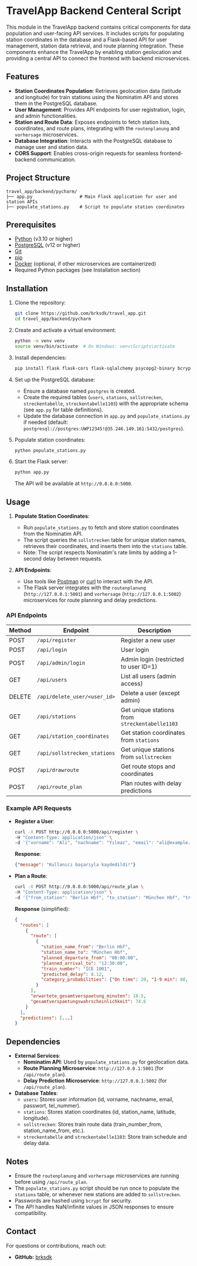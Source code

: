 # TravelApp Backend Centeral Script

This module in the TravelApp backend contains critical components for data population and user-facing API services. It includes scripts for populating station coordinates in the database and a Flask-based API for user management, station data retrieval, and route planning integration. These components enhance the TravelApp by enabling station geolocation and providing a central API to connect the frontend with backend microservices.

## Features
- **Station Coordinates Population**: Retrieves geolocation data (latitude and longitude) for train stations using the Nominatim API and stores them in the PostgreSQL database.
- **User Management**: Provides API endpoints for user registration, login, and admin functionalities.
- **Station and Route Data**: Exposes endpoints to fetch station lists, coordinates, and route plans, integrating with the `routenplanung` and `vorhersage` microservices.
- **Database Integration**: Interacts with the PostgreSQL database to manage user and station data.
- **CORS Support**: Enables cross-origin requests for seamless frontend-backend communication.

## Project Structure
```
travel_app/backend/pycharm/
├── app.py                  # Main Flask application for user and station APIs
├── populate_stations.py    # Script to populate station coordinates
```

## Prerequisites
- [Python](https://www.python.org/) (v3.10 or higher)
- [PostgreSQL](https://www.postgresql.org/) (v12 or higher)
- [Git](https://git-scm.com/)
- [pip](https://pip.pypa.io/)
- [Docker](https://www.docker.com/) (optional, if other microservices are containerized)
- Required Python packages (see Installation section)

## Installation
1. Clone the repository:
   ```bash
   git clone https://github.com/brksdk/travel_app.git
   cd travel_app/backend/pycharm
   ```

2. Create and activate a virtual environment:
   ```bash
   python -m venv venv
   source venv/bin/activate  # On Windows: venv\Scripts\activate
   ```

3. Install dependencies:
   ```bash
   pip install flask flask-cors flask-sqlalchemy psycopg2-binary bcrypt requests
   ```

4. Set up the PostgreSQL database:
   - Ensure a database named `postgres` is created.
   - Create the required tables (`users`, `stations`, `sollstrecken`, `streckentabelle`, `streckentabelle1103`) with the appropriate schema (see `app.py` for table definitions).
   - Update the database connection in `app.py` and `populate_stations.py` if needed (default: `postgresql://postgres:UWP12345!@35.246.149.161:5432/postgres`).

5. Populate station coordinates:
   ```bash
   python populate_stations.py
   ```

6. Start the Flask server:
   ```bash
   python app.py
   ```

   The API will be available at `http://0.0.0.0:5000`.

## Usage
1. **Populate Station Coordinates**:
   - Run `populate_stations.py` to fetch and store station coordinates from the Nominatim API.
   - The script queries the `sollstrecken` table for unique station names, retrieves their coordinates, and inserts them into the `stations` table.
   - Note: The script respects Nominatim's rate limits by adding a 1-second delay between requests.

2. **API Endpoints**:
   - Use tools like [Postman](https://www.postman.com/) or [curl](https://curl.se/) to interact with the API.
   - The Flask server integrates with the `routenplanung` (`http://127.0.0.1:5001`) and `vorhersage` (`http://127.0.0.1:5002`) microservices for route planning and delay predictions.

### API Endpoints
| Method | Endpoint                     | Description                              |
|--------|------------------------------|------------------------------------------|
| POST   | `/api/register`              | Register a new user                      |
| POST   | `/api/login`                 | User login                               |
| POST   | `/api/admin/login`           | Admin login (restricted to user ID=1)    |
| GET    | `/api/users`                 | List all users (admin access)            |
| DELETE | `/api/delete_user/<user_id>` | Delete a user (except admin)             |
| GET    | `/api/stations`              | Get unique stations from `streckentabelle1103` |
| GET    | `/api/station_coordinates`   | Get station coordinates from `stations`  |
| GET    | `/api/sollstrecken_stations`| Get unique stations from `sollstrecken`  |
| POST   | `/api/drawroute`             | Get route stops and coordinates          |
| POST   | `/api/route_plan`            | Plan routes with delay predictions       |

### Example API Requests
- **Register a User**:
   ```bash
   curl -X POST http://0.0.0.0:5000/api/register \
   -H "Content-Type: application/json" \
   -d '{"vorname": "Ali", "nachname": "Yılmaz", "email": "ali@example.com", "passwort": "secure123", "tel_nummer": "+905551234567"}'
   ```

   **Response**:
   ```json
   {"message": "Kullanıcı başarıyla kaydedildi!"}
   ```

- **Plan a Route**:
   ```bash
   curl -X POST http://0.0.0.0:5000/api/route_plan \
   -H "Content-Type: application/json" \
   -d '{"from_station": "Berlin Hbf", "to_station": "München Hbf", "travel_date": "2025-06-04", "travel_time": "08:00"}'
   ```

   **Response** (simplified):
   ```json
   {
     "routes": [
       {
         "route": [
           {
             "station_name_from": "Berlin Hbf",
             "station_name_to": "München Hbf",
             "planned_departure_from": "08:00:00",
             "planned_arrival_to": "12:30:00",
             "train_number": "ICE 1001",
             "predicted_delay": 8.12,
             "category_probabilities": {"On time": 20, "1-9 min": 60, "10-19 min": 15}
           }
         ],
         "erwartete_gesamtverspaetung_minuten": 18.5,
         "gesamtverspaetungswahrscheinlichkeit": 74.6
       }
     ],
     "predictions": [...]
   }
   ```

## Dependencies
- **External Services**:
  - **Nominatim API**: Used by `populate_stations.py` for geolocation data.
  - **Route Planning Microservice**: `http://127.0.0.1:5001` (for `/api/route_plan`).
  - **Delay Prediction Microservice**: `http://127.0.0.1:5002` (for `/api/route_plan`).
- **Database Tables**:
  - `users`: Stores user information (id, vorname, nachname, email, passwort, tel_nummer).
  - `stations`: Stores station coordinates (id, station_name, latitude, longitude).
  - `sollstrecken`: Stores train route data (train_number_from, station_name_from, etc.).
  - `streckentabelle` and `streckentabelle1103`: Store train schedule and delay data.

## Notes
- Ensure the `routenplanung` and `vorhersage` microservices are running before using `/api/route_plan`.
- The `populate_stations.py` script should be run once to populate the `stations` table, or whenever new stations are added to `sollstrecken`.
- Passwords are hashed using `bcrypt` for security.
- The API handles NaN/infinite values in JSON responses to ensure compatibility.

## Contact
For questions or contributions, reach out:
- **GitHub:** [brksdk](https://github.com/brksdk)
